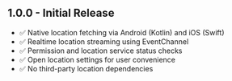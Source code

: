 
## 1.0.0 - Initial Release

- ✅ Native location fetching via Android (Kotlin) and iOS (Swift)
- ✅ Realtime location streaming using EventChannel
- ✅ Permission and location service status checks
- ✅ Open location settings for user convenience
- ✅ No third-party location dependencies
